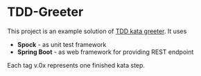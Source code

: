 # TDD-Greeter

This project is an example solution of [TDD kata greeter](https://github.com/wix/tdd-katas#greeter).
It uses
* **Spock** - as unit test framework
* **Spring Boot** - as web framework for providing REST endpoint

Each tag v.0x represents one finished kata step.

